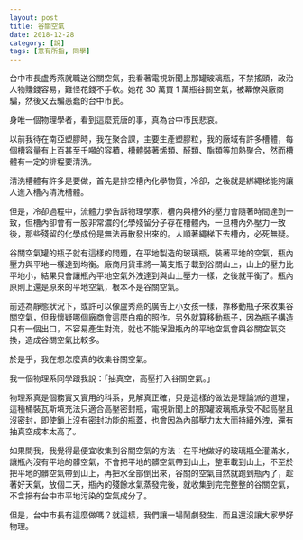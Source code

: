```yaml
---
layout: post
title: 谷關空氣
date: 2018-12-28
category: [說]
tags: [意有所指, 同學]
---
```



台中市長盧秀燕就職送谷關空氣，我看著電視新聞上那罐玻璃瓶，不禁搖頭，政治人物賺錢容易，難怪花錢不手軟。她花 30 萬買 1 萬瓶谷關空氣，被幕僚與廠商騙，然後又去騙愚蠢的台中市民。

身唯一個物理學者，看到這麼荒唐的事，真為台中市民悲哀。

<!--more-->

以前我待在南亞塑膠時，我在聚合課，主要生產塑膠粒，我的廠域有許多槽體，每個槽容量有上百甚至千噸的容積，槽體裝著烯類、醛類、酯類等加熱聚合，然而槽體有一定的排程要清洗。

清洗槽體有許多是要做，首先是排空槽內化學物質，冷卻，之後就是綁繩梯能夠讓人進入槽內清洗槽體。

但是，冷卻過程中，流體力學告訴物理學家，槽內與槽外的壓力會隨著時間達到一致，但槽內卻會有一股非常濃的化學殘留分子存在槽體內，一旦槽內外壓力一致後，那些殘留的化學成份是無法再散發出來的。人順著繩梯下去槽內，必死無疑。

谷關空氣罐的瓶子就有這樣的問題，在平地製造的玻璃瓶，裝著平地的空氣，瓶內壓力與平地一樣達到均衡。廠商用貨車將一萬支瓶子載到谷關山上，山上的壓力比平地小，結果只會讓瓶內平地空氣外洩達到與山上壓力一樣，之後就平衡了。瓶內原則上還是原來的平地空氣，根本不是谷關空氣。

前述為靜態狀況下，或許可以像盧秀燕的廣告上小女孩一樣，靠移動瓶子來收集谷關空氣，但我懷疑哪個廠商會這麼白痴的照作。另外就算移動瓶子，因為瓶子構造只有一個出口，不容易產生對流，就也不能保證瓶內的平地空氣會與谷關空氣交換，造成谷關空氣比較多。

於是乎，我在想怎麼真的收集谷關空氣。

我一個物理系同學跟我說：「抽真空，高壓打入谷關空氣。」

物理系真是個務實又實用的科系，見解真正確，只是這樣的做法是理論派的道理，這種桶裝瓦斯填充法只適合高壓密封瓶，電視新聞上的那罐玻璃瓶承受不起高壓且沒密封，即使鎖上沒有密封功能的瓶蓋，也會因為內部壓力太大而持續外洩，還有抽真空成本太高了。

如果問我，我覺得最便宜收集到谷關空氣的方法：在平地做好的玻璃瓶全灌滿水，讓瓶內沒有平地的髒空氣，不會把平地的髒空氣帶到山上，整車載到山上，不至於把平地的髒空氣帶到山上，再把水全部倒出來，谷關的空氣自然就跑到瓶內了，趁著好天氣，放個二天，瓶內的殘餘水氣蒸發完後，就收集到完完整整的谷關空氣，不含摻有台中市平地污染的空氣成分了。

但是，台中市長有這麼做嗎？就這樣，我們讓一場鬧劇發生，而且還沒讓大家學好物理。


